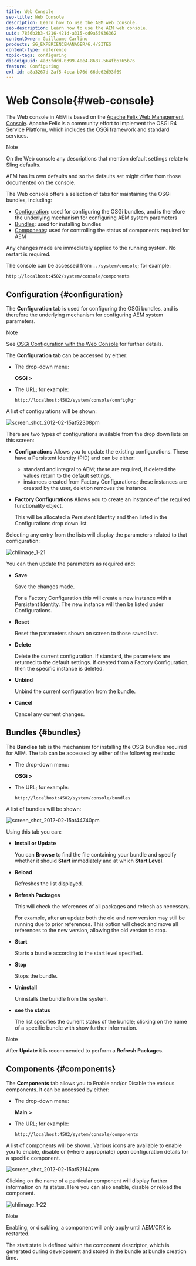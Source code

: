 ```yaml
---
title: Web Console
seo-title: Web Console
description: Learn how to use the AEM web console.
seo-description: Learn how to use the AEM web console.
uuid: 7856b2b3-4216-421d-a315-cd9a55936362
contentOwner: Guillaume Carlino
products: SG_EXPERIENCEMANAGER/6.4/SITES
content-type: reference
topic-tags: configuring
discoiquuid: 4a33fddd-0399-40e4-8687-564fb6765b76
feature: Configuring
exl-id: a8a3267d-2af5-4cca-b76d-66de62d93f69
---
```

# Web Console{#web-console}

The Web console in AEM is based on the [Apache Felix Web Management Console](https://felix.apache.org/documentation/subprojects/apache-felix-web-console.html). Apache Felix is a community effort to implement the OSGi R4 Service Platform, which includes the OSGi framework and standard services.

>[!NOTE]
>
>On the Web console any descriptions that mention default settings relate to Sling defaults.
>
>AEM has its own defaults and so the defaults set might differ from those documented on the console.

The Web console offers a selection of tabs for maintaining the OSGi bundles, including:

* [Configuration](#configuration): used for configuring the OSGi bundles, and is therefore the underlying mechanism for configuring AEM system parameters
* [Bundles](#bundles): used for installing bundles
* [Components](#components): used for controlling the status of components required for AEM

Any changes made are immediately applied to the running system. No restart is required.

The console can be accessed from `../system/console`; for example:

`http://localhost:4502/system/console/components`

## Configuration {#configuration}

The **Configuration** tab is used for configuring the OSGi bundles, and is therefore the underlying mechanism for configuring AEM system parameters.

>[!NOTE]
>
>See [OSGi Configuration with the Web Console](/help/sites-deploying/configuring-osgi.md) for further details.

The **Configuration** tab can be accessed by either:

* The drop-down menu: 

  **OSGi &gt;**

* The URL; for example:  

  `http://localhost:4502/system/console/configMgr`

A list of configurations will be shown:

![screen_shot_2012-02-15at52308pm](assets/screen_shot_2012-02-15at52308pm.png)

There are two types of configurations available from the drop down lists on this screen:

* **Configurations** 
  Allows you to update the existing configurations. These have a Persistent Identity (PID) and can be either:

    * standard and integral to AEM; these are required, if deleted the values return to the default settings.
    * instances created from Factory Configurations; these instances are created by the user, deletion removes the instance.

* **Factory Configurations** 
  Allows you to create an instance of the required functionality object.  
  
  This will be allocated a Persistent Identity and then listed in the Configurations drop down list.

Selecting any entry from the lists will display the parameters related to that configuration:

![chlimage_1-21](assets/chlimage_1-21.png)

You can then update the parameters as required and:

* **Save** 

  Save the changes made. 

  For a Factory Configuration this will create a new instance with a Persistent Identity. The new instance will then be listed under Configurations.

* **Reset** 

  Reset the parameters shown on screen to those saved last.

* **Delete** 

  Delete the current configuration. If standard, the parameters are returned to the default settings. If created from a Factory Configuration, then the specific instance is deleted.

* **Unbind** 

  Unbind the current configuration from the bundle. 

* **Cancel** 

  Cancel any current changes.

## Bundles {#bundles}

The **Bundles** tab is the mechanism for installing the OSGi bundles required for AEM. The tab can be accessed by either of the following methods:

* The drop-down menu: 

  **OSGi &gt;**

* The URL; for example: 

  `http://localhost:4502/system/console/bundles`

A list of bundles will be shown:

![screen_shot_2012-02-15at44740pm](assets/screen_shot_2012-02-15at44740pm.png)

Using this tab you can:

* **Install or Update** 

  You can **Browse** to find the file containing your bundle and specify whether it should **Start** immediately and at which **Start Level**.

* **Reload** 

  Refreshes the list displayed.

* **Refresh Packages** 

  This will check the references of all packages and refresh as necessary. 

  For example, after an update both the old and new version may still be running due to prior references. This option will check and move all references to the new version, allowing the old version to stop.

* **Start** 

  Starts a bundle according to the start level specified.

* **Stop** 

  Stops the bundle.

* **Uninstall** 

  Uninstalls the bundle from the system.

* **see the status** 

  The list specifies the current status of the bundle; clicking on the name of a specific bundle with show further information.

>[!NOTE]
>
>After **Update** it is recommended to perform a **Refresh Packages**.

## Components {#components}

The **Components** tab allows you to Enable and/or Disable the various components. It can be accessed by either:

* The drop-down menu: 

  **Main &gt;**

* The URL; for example: 

  `http://localhost:4502/system/console/components`

A list of components will be shown. Various icons are available to enable you to enable, disable or (where appropriate) open configuration details for a specific component.

![screen_shot_2012-02-15at52144pm](assets/screen_shot_2012-02-15at52144pm.png)

Clicking on the name of a particular component will display further information on its status. Here you can also enable, disable or reload the component.

![chlimage_1-22](assets/chlimage_1-22.png)

>[!NOTE]
>
>Enabling, or disabling, a component will only apply until AEM/CRX is restarted. 
>
>The start state is defined within the component descriptor, which is generated during development and stored in the bundle at bundle creation time.
